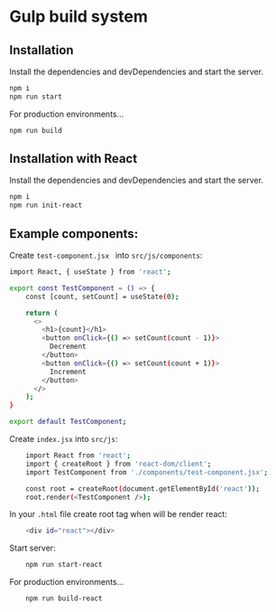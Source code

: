 # Gulp build system

## Installation

Install the dependencies and devDependencies and start the server.

```sh
npm i
npm run start
```

For production environments…

```sh
npm run build
```

## Installation with React

Install the dependencies and devDependencies and start the server.

```sh
npm i
npm run init-react
```
## Example components:

Create `test-component.jsx ` into `src/js/components`:

```sh
import React, { useState } from 'react';

export const TestComponent = () => {
    const [count, setCount] = useState(0);

    return (
      <>
        <h1>{count}</h1>
        <button onClick={() => setCount(count - 1)}>
          Decrement
        </button>
        <button onClick={() => setCount(count + 1)}>
          Increment
        </button>
      </>
    );
}

export default TestComponent;
```

Create `index.jsx` into `src/js`:
```sh
    import React from 'react';
    import { createRoot } from 'react-dom/client';
    import TestComponent from './components/test-component.jsx';

    const root = createRoot(document.getElementById('react'));
    root.render(<TestComponent />);
```
In your `.html` file create root tag when will be render react:

```sh
    <div id="react"></div>
```

Start server:

```sh
    npm run start-react
```
For production environments...

```sh
    npm run build-react
```
